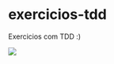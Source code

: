 # exercicios-tdd
Exercicios com TDD :)

<img src="https://marsner.com/wp-content/uploads/test-driven-development-TDD.png" />
